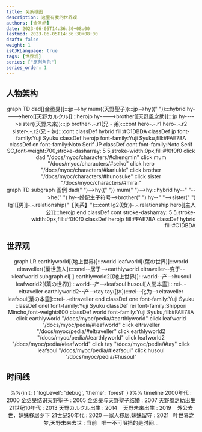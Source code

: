```yaml
---
title: 关系框图
description: 这里有我的世界观
authors: [金圣皓]
date: 2023-06-05T14:36:30+08:00
lastmod: 2023-06-05T14:36:30+08:00
draft: false
weight: 1
isCJKLanguage: true
tags: [世界观]
series: ["原创角色"]
series_order: 1
---
```

<script type="module">
  import mermaid from 'https://cdn.jsdelivr.net/npm/mermaid@10/dist/mermaid.esm.min.mjs';
</script>
<style>
/*@font-face{ 
  font-family: "NotoSerifJP";
  src:  url('../fonts/Noto_Serif_JP/NotoSerifJP-SemiBold.otf');
}
@font-face{ 
  font-family: "ZhiMangXing";
  src:  url('../fonts/Zhi_Mang_Xing/ZhiMangXing-Regular.ttf');
}
@font-face{ 
  font-family: "YujiSyuku";
  src:  url('../fonts/Yuji_Syuku/YujiSyuku-Regular.ttf');
}
@font-face{ 
  font-family: "ShipporiMincho";
  src:  url('../fonts/Shippori_Mincho/ShipporiMincho-Regular.ttf');
}
@font-face{ 
  font-family: "CastoroTitling";
  src:  url('../fonts/Castoro_Titling/CastoroTitling-Regular.ttf');
}*/


@import url('https://fonts.googleapis.com/css2?family=Castoro+Titling&family=Noto+Serif+JP:wght@200;300;400;500;600;700;900&family=Shippori+Mincho:wght@400;500;600;700;800&family=Yuji+Syuku&family=Zhi+Mang+Xing&display=swap');

font-family: 'Castoro Titling', cursive;
font-family: 'Noto Serif JP', serif;
font-family: 'Shippori Mincho', serif;
font-family: 'Yuji Syuku', serif;
font-family: 'Zhi Mang Xing', cursive;
</style>
## 人物架构
<div class="mermaid" align="middle">
	graph TD
	dad[[金丞旻]]:::jp-->hy
	mum((天野聖子)):::jp-->hy((" ")):::hybrid
	hy---->hero[[天野カルクル]]:::herojp
	hy---->brother[[天野風之助]]:::jp
	hy---->sister((天野未来)):::jp
	brother-.-.r1(兄 - 弟):::cont
	hero-.-.r1
	hero-.-.r2
	sister-.-.r2(兄 - 妹):::cont
	classDef hybrid fill:#C1DBDA
	classDef jp font-family:Yuji Syuku
	classDef herojp font-family:Yuji Syuku,fill:#FAE78A
	classDef cn font-family:Noto Serif JP
	classDef cont font-family:Noto Serif SC,font-weight:700,stroke-dasharray: 5 5,stroke-width:0px,fill:#f0f0f0
	click dad "/docs/myoc/characters/#chengmin"
	click mum "/docs/myoc/characters/#seiko"
	click hero "/docs/myoc/characters/#karlukle"
	click brother "/docs/myoc/characters/#hunosuke"
	click sister "/docs/myoc/characters/#mirai"
</div>
<div class="mermaid" align="right">
	graph TD
	subgraph 图例
		dad(" ")-->hy((" "))
	mum(" ")-->hy:::hybrid
	hy--" "-->he(" ")
	hy--婚配生子符号-->brother(" ")
	hy--" "-->sister(" ")
	lg1[[男]]-.-.relationship("【关系】"):::cont
	lg2((女))-.-.relationship
	hero[[主人公]]:::herojp
	end
	classDef cont stroke-dasharray: 5 5,stroke-width:0px,fill:#f0f0f0
	classDef herojp fill:#FAE78A
	classDef hybrid fill:#C1DBDA
</div>

## 世界观
<div class="mermaid" align="middle">
	graph LR
	earthlyworld[(地上世界)]:::world
	leafworld[(葉の世界)]:::world
	eltraveller([葉世旅人]):::onel--居于-->earthlyworld
	eltraveller--变于-->leafworld
	subgraph el[ ]
	earthlyworld2[(地上世界)]:::world--产-->husoul
	leafworld2[(葉の世界)]:::world--产-->leafsoul
	husoul[人間本霊]:::rei-.-eltraveller
	earthlyworld2--产-->tay
	tay([体]):::rei--化为-->eltraveller
	leafsoul[葉の本霊]:::rei-.-eltraveller
	end
	classDef one font-family:Yuji Syuku
	classDef onel font-family:Yuji Syuku
	classDef rei font-family:Shippori Mincho,font-weight:600
	classDef world font-family:Yuji Syuku,fill:#FAE78A
	click earthlyworld "/docs/myoc/pedia/#earthlyworld"
	click leafworld "/docs/myoc/pedia/#leafworld"
	click eltraveller "/docs/myoc/pedia/#eltraveller"
	click earthlyworld2 "/docs/myoc/pedia/#earthlyworld"
	click leafworld2 "/docs/myoc/pedia/#leafworld"
	click tay "/docs/myoc/pedia/#tay"
	click leafsoul "/docs/myoc/pedia/#leafsoul"
	click husoul "/docs/myoc/pedia/#husoul"
	</div>

## 时间线

<div class="mermaid" align="middle">
	%%{init: { 'logLevel': 'debug', 'theme': 'forest' } }%%
timeline
    2000年代 : 2000 金丞旻结识天野聖子
    	: 2005 金丞旻与天野聖子结婚
    	: 2007 天野風之助出生
    21世纪10年代 : 2013 天野カルクル出生
    	: 2014 &nbsp;&nbsp;&nbsp;天野未来出生
    	: 2019 &nbsp;&nbsp;&nbsp;外公去世，妹妹移居乡下
    21世纪20年代 : 2020 一家人移居,妹妹留守
    	: 2021&nbsp;&nbsp;&nbsp;叶世界之梦,天野未来去世
    	: 当前&nbsp;&nbsp;&nbsp;唯一不可阻挡的是时间...
</div>
<!--当前2022-->